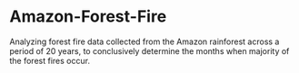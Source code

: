 # Amazon-Forest-Fire
Analyzing forest fire data collected from the Amazon rainforest across a period of 20 years, to conclusively determine the months when majority of the forest fires occur.
